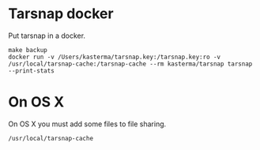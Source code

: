 # Tarsnap docker

Put tarsnap in a docker.

    make backup
    docker run -v /Users/kasterma/tarsnap.key:/tarsnap.key:ro -v /usr/local/tarsnap-cache:/tarsnap-cache --rm kasterma/tarsnap tarsnap --print-stats

# On OS X

On OS X you must add some files to file sharing.

    /usr/local/tarsnap-cache
